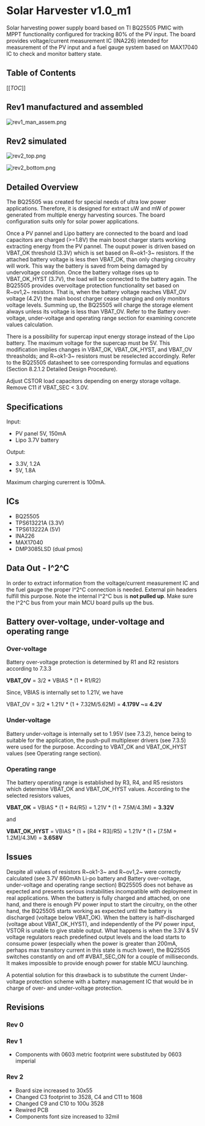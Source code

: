 # Solar Harvester v1.0_m1

Solar harvesting power supply board based on TI BQ25505 PMIC with MPPT functionality configured for tracking 80% of the PV input. The board provides voltage/current measurement IC (INA226) intended for measurement of the PV input and a fuel gauge system based on MAX17040 IC to check and monitor battery state.

## Table of Contents ##

[[_TOC_]]

## Rev1 manufactured and assembled

![rev1_man_assem.png](/img/rev1_man_assem.jpg)

## Rev2 simulated

![rev2_top.png](/img/rev2_top.png)

![rev2_bottom.png](/img/rev2_bottom.png)

## Detailed Overview

The BQ25505 was created for special needs of ultra low power applications. Therefore, it is designed for extract uW and mW of power generated from multiple energy harvesting sources. The board configuration suits only for solar power applications.

Once a PV pannel and Lipo battery are connected to the board and load capacitors are charged (>=1.8V) the main boost charger starts working extracting energy from the PV pannel. The ouput power is driven based on VBAT_OK threshold (3.3V) which is set based on R~ok1-3~ resistors. If the attached battery voltage is less then VBAT_OK, than only charging circuitry will work. This way the battery is saved from being damaged by undervoltage condition. Once the battery voltage rises up to VBAT_OK_HYST (3.7V), the load will be connected to the battery again. The BQ25505 provides overvoltage protection functionality set based on R~ov1,2~ resistors. That is, when the battery voltage reaches VBAT_OV voltage (4.2V) the main boost charger cease charging and only monitors voltage levels. Summing up, the BQ25505 will charge the storage element always unless its voltage is less than VBAT_OV. Refer to the Battery over-voltage, under-voltage and operating range section for examining concrete values calculation.

There is a possibility for supercap input energy storage instead of the Lipo battery. The maximum voltage for the supercap must be 5V. This modification implies changes in VBAT_OK, VBAT_OK_HYST, and VBAT_OV threasholds; and R~ok1-3~ resistors must be reselected accordingly. Refer to the BQ25505 datasheet to see corresponding formulas and equations (Section 8.2.1.2 Detailed Design Procedure).

Adjust CSTOR load capacitors depending on energy storage voltage. Remove C11 if VBAT_SEC < 3.0V.

## Specifications

Input:
 - PV panel 5V, 150mA
 - Lipo 3.7V battery

Output:
 - 3.3V, 1.2A
 - 5V, 1.8A

Maximum charging curerrent is 100mA.

## ICs
 - BQ25505
 - TPS613221A (3.3V)
 - TPS613222A (5V)
 - INA226
 - MAX17040
 - DMP3085LSD (dual pmos)

## Data Out - I^2^C
In order to extract information from the voltage/current measurement IC and the fuel gauge the proper I^2^C connection is needed. External pin headers fulfill this purpose. Note the internal I^2^C bus is **not pulled up**. Make sure the I^2^C bus from your main MCU board pulls up the bus.

## Battery over-voltage, under-voltage and operating range

### Over-voltage

Battery over-voltage protection is determined by R1 and R2 resistors according to 7.3.3

**VBAT_OV** = 3/2 * VBIAS * (1 + R1/R2)

Since, VBIAS is internally set to 1.21V, we have

VBAT_OV = 3/2 * 1.21V * (1 + 7.32M/5.62M) = **4.179V ~= 4.2V**

### Under-voltage

Battery under-voltage is internally set to 1.95V (see 7.3.2), hence being to suitable for the application, the push-pull multiplexer drivers (see 7.3.5) were used for the purpose. According to VBAT_OK and VBAT_OK_HYST values (see Operating range section).

### Operating range

The battery operating range is established by R3, R4, and R5 resistors which determine VBAT_OK and VBAT_OK_HYST values. According to the selected resistors values,

**VBAT_OK** = VBIAS * (1 + R4/R5) = 1.21V * (1 + 7.5M/4.3M) = **3.32V**

and

**VBAT_OK_HYST** = VBIAS * (1 + [R4 + R3]/R5) = 1.21V * (1 + [7.5M + 1.2M]/4.3M) = **3.658V**

## Issues

Despite all values of resistors R~ok1-3~ and R~ov1,2~ were correctly calculated (see 3.7V 860mAh Li-po battery and Battery over-voltage, under-voltage and operating range section) BQ25505 does not behave as expected and presents serious instabilities incompatible with deployment in real applications. When the battery is fully charged and attached, on one hand, and there is enough PV power input to start the circuitry, on the other hand, the BQ25505 starts working as expected until the battery is discharged (voltage below VBAT_OK). When the battery is half-discharged (voltage about VBAT_OK_HYST), and independently of the PV power input, VSTOR is unable to give stable output. What happens is when the 3.3V & 5V voltage regulators reach predefined output levels and the load starts to consume power (especially when the power is greater than 200mA, perhaps max transitory current in this state is much lower), the BQ25505 switches constantly on and off #VBAT_SEC_ON for a couple of milliseconds. It makes impossible to provide enough power for stable MCU launching.

A potential solution for this drawback is to substitute the current Under-voltage protection scheme with a battery management IC that would be in charge of over- and under-voltage protection.

## Revisions

### Rev 0
### Rev 1
 - Components with 0603 metric footprint were substituted by 0603 imperial
### Rev 2
 - Board size increased to 30x55
 - Changed C3 footprint to 3528, C4 and C11 to 1608
 - Changed C9 and C10 to 100u 3528
 - Rewired PCB
 - Components font size increased to 32mil

